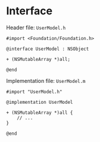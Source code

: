 # Interface

Header file: `UserModel.h`

```objc
#import <Foundation/Foundation.h>

@interface UserModel : NSObject

+ (NSMutableArray *)all;

@end
```

Implementation file: `UserModel.m`

```objc
#import "UserModel.h"

@implementation UserModel

+ (NSMutableArray *)all {
    // ...
}

@end
```
